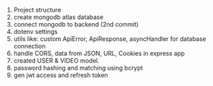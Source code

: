 1. Project structure
2. create mongodb atlas database
3. connect mongodb to backend (2nd commit)
4. dotenv settings
5. utils like: custom ApiError, ApiResponse, asyncHandler for database connection
6. handle CORS, data from JSON, URL, Cookies in express app 
7. created USER & VIDEO model. 
8. password hashing and matching using bcrypt
9. gen jwt access and refresh token 
